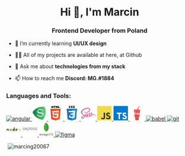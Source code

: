 <h1 align="center">Hi 👋, I'm Marcin</h1>
<h3 align="center">Frontend Developer from Poland</h3>

- 🔭 I’m currently learning **UI/UX design**

- 👨‍💻 All of my projects are available at here, at Github

- 💬 Ask me about **technologies from my stack**

- 📫 How to reach me **Discord: MG.#1884**

<h3 align="left">Languages and Tools:</h3>
<p align="left">

<a href="https://angular.io" target="_blank"> 
<img src="https://angular.io/assets/images/logos/angular/angular.svg" alt="angular" width="40" height="40"/> </a>

<a href="https://scully.io/" target="_blank"> 
<img src="https://raw.githubusercontent.com/scullyio/scully/main/assets/logos/SVG/scullyio-icon.svg" alt="scully" width="40" height="40"/> </a>

<a href="https://www.w3.org/html/" target="_blank"> 
<img src="https://raw.githubusercontent.com/devicons/devicon/master/icons/html5/html5-original-wordmark.svg" alt="html5" width="40" height="40"/> </a>

<a href="https://www.w3schools.com/css/" target="_blank"> 
<img src="https://raw.githubusercontent.com/devicons/devicon/master/icons/css3/css3-original-wordmark.svg" alt="css3" width="40" height="40"/> </a>

<a href="https://sass-lang.com" target="_blank"> 
<img src="https://raw.githubusercontent.com/devicons/devicon/master/icons/sass/sass-original.svg" alt="sass" width="40" height="40"/> </a>

<a href="https://developer.mozilla.org/en-US/docs/Web/JavaScript" target="_blank"> 
<img src="https://raw.githubusercontent.com/devicons/devicon/master/icons/javascript/javascript-original.svg" alt="javascript" width="40" height="40"/> </a>

<a href="https://www.typescriptlang.org/" target="_blank"> 
<img src="https://raw.githubusercontent.com/devicons/devicon/master/icons/typescript/typescript-original.svg" alt="typescript" width="40" height="40"/> </a>

<a href="https://gulpjs.com" target="_blank"> 
<img src="https://raw.githubusercontent.com/devicons/devicon/master/icons/gulp/gulp-plain.svg" alt="gulp" width="40" height="40"/> </a>

<a href="https://babeljs.io/" target="_blank"> 
<img src="https://www.vectorlogo.zone/logos/babeljs/babeljs-icon.svg" alt="babel" width="40" height="40"/> </a>

<a href="https://git-scm.com/" target="_blank"> 
<img src="https://www.vectorlogo.zone/logos/git-scm/git-scm-icon.svg" alt="git" width="40" height="40"/> </a>

<a href="https://nodejs.org" target="_blank"> 
<img src="https://raw.githubusercontent.com/devicons/devicon/master/icons/nodejs/nodejs-original-wordmark.svg" alt="nodejs" width="40" height="40"/> </a>

<a href="https://expressjs.com" target="_blank"> 
<img src="https://raw.githubusercontent.com/devicons/devicon/master/icons/express/express-original-wordmark.svg" alt="express" width="40" height="40"/> </a>

<a href="https://www.mongodb.com/" target="_blank"> 
<img src="https://raw.githubusercontent.com/devicons/devicon/master/icons/mongodb/mongodb-original-wordmark.svg" alt="mongodb" width="40" height="40"/> </a>

<a href="https://www.figma.com/" target="_blank"> 
<img src="https://www.vectorlogo.zone/logos/figma/figma-icon.svg" alt="figma" width="40" height="40"/> </a>

</p>

<p>&nbsp;<img align="center" src="https://github-readme-stats.vercel.app/api?username=marcing20067&show_icons=true&locale=en" alt="marcing20067" /></p>
